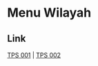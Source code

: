 # Menu Wilayah

## Link

[TPS 001](https://github.com/gigit-pemilu/pemilu-2024-71-sulawesi-utara/tree/main/pileg-dpr/hitung-suara/sub/71-sulawesi-utara/sub/08-bolaang-mongondow-utara/sub/06-pinogaluman/sub/2018-buko-utara/sub/001-tps)
 | 
[TPS 002](https://github.com/gigit-pemilu/pemilu-2024-71-sulawesi-utara/tree/main/pileg-dpr/hitung-suara/sub/71-sulawesi-utara/sub/08-bolaang-mongondow-utara/sub/06-pinogaluman/sub/2018-buko-utara/sub/002-tps)

